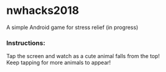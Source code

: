 # nwhacks2018
A simple Android game for stress relief (in progress)

### Instructions:  
Tap the screen and watch as a cute animal falls from the top!  
Keep tapping for more animals to appear!
